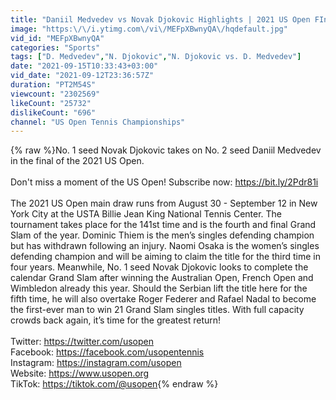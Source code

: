 ```yaml
---
title: "Daniil Medvedev vs Novak Djokovic Highlights | 2021 US Open FInal"
image: "https:\/\/i.ytimg.com\/vi\/MEFpXBwnyQA\/hqdefault.jpg"
vid_id: "MEFpXBwnyQA"
categories: "Sports"
tags: ["D. Medvedev","N. Djokovic","N. Djokovic vs. D. Medvedev"]
date: "2021-09-15T10:33:43+03:00"
vid_date: "2021-09-12T23:36:57Z"
duration: "PT2M54S"
viewcount: "2302569"
likeCount: "25732"
dislikeCount: "696"
channel: "US Open Tennis Championships"
---
```

{% raw %}No. 1 seed Novak Djokovic takes on No. 2 seed Daniil Medvedev in the final of the 2021 US Open.<br /><br />Don't miss a moment of the US Open! Subscribe now: <a rel="nofollow" target="blank" href="https://bit.ly/2Pdr81i">https://bit.ly/2Pdr81i</a><br /><br />The 2021 US Open main draw runs from August 30 - September 12 in New York City at the USTA Billie Jean King National Tennis Center. The tournament takes place for the 141st time and is the fourth and final Grand Slam of the year. Dominic Thiem is the men’s singles defending champion but has withdrawn following an injury. Naomi Osaka is the women’s singles defending champion and will be aiming to claim the title for the third time in four years. Meanwhile, No. 1 seed Novak Djokovic looks to complete the calendar Grand Slam after winning the Australian Open, French Open and Wimbledon already this year. Should the Serbian lift the title here for the fifth time, he will also overtake Roger Federer and Rafael Nadal to become the first-ever man to win 21 Grand Slam singles titles. With full capacity crowds back again, it’s time for the greatest return!<br /><br />Twitter: <a rel="nofollow" target="blank" href="https://twitter.com/usopen">https://twitter.com/usopen</a><br />Facebook: <a rel="nofollow" target="blank" href="https://facebook.com/usopentennis">https://facebook.com/usopentennis</a><br />Instagram: <a rel="nofollow" target="blank" href="https://instagram.com/usopen">https://instagram.com/usopen</a><br />Website: <a rel="nofollow" target="blank" href="https://www.usopen.org">https://www.usopen.org</a><br />TikTok: <a rel="nofollow" target="blank" href="https://tiktok.com/@usopen">https://tiktok.com/@usopen</a>{% endraw %}
